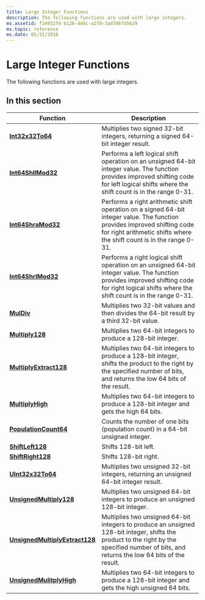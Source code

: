 ```yaml
---
title: Large Integer Functions
description: The following functions are used with large integers.
ms.assetid: f34932f4-b126-4d6c-a2f0-3ad706fd5629
ms.topic: reference
ms.date: 05/31/2018
---
```


# Large Integer Functions

The following functions are used with large integers.

## In this section



| Function                                                                    | Description                                                                                                                                                                                                   |
|-----------------------------------------------------------------------------|---------------------------------------------------------------------------------------------------------------------------------------------------------------------------------------------------------------|
| [**Int32x32To64**](/windows/desktop/api/Winnt/nf-winnt-int32x32to64)<br/>                             | Multiplies two signed 32-bit integers, returning a signed 64-bit integer result.<br/>                                                                                                                   |
| [**Int64ShllMod32**](/windows/desktop/api/Winnt/nf-winnt-int64shllmod32)<br/>                         | Performs a left logical shift operation on an unsigned 64-bit integer value. The function provides improved shifting code for left logical shifts where the shift count is in the range 0-31.<br/>      |
| [**Int64ShraMod32**](/windows/desktop/api/Winnt/nf-winnt-int64shramod32)<br/>                         | Performs a right arithmetic shift operation on a signed 64-bit integer value. The function provides improved shifting code for right arithmetic shifts where the shift count is in the range 0-31.<br/> |
| [**Int64ShrlMod32**](/windows/desktop/api/Winnt/nf-winnt-int64shrlmod32)<br/>                         | Performs a right logical shift operation on an unsigned 64-bit integer value. The function provides improved shifting code for right logical shifts where the shift count is in the range 0-31.<br/>    |
| [**MulDiv**](/windows/desktop/api/Winbase/nf-winbase-muldiv)<br/>                                         | Multiplies two 32-bit values and then divides the 64-bit result by a third 32-bit value.<br/>                                                                                                           |
| [**Multiply128**](/windows/desktop/api/Winnt/nf-winnt-multiply128)<br/>                               | Multiplies two 64-bit integers to produce a 128-bit integer.<br/>                                                                                                                                       |
| [**MultiplyExtract128**](/windows/desktop/api/Winnt/nf-winnt-multiplyextract128)<br/>                 | Multiplies two 64-bit integers to produce a 128-bit integer, shifts the product to the right by the specified number of bits, and returns the low 64 bits of the result.<br/>                           |
| [**MultiplyHigh**](/windows/desktop/api/Winnt/nf-winnt-multiplyhigh)<br/>                             | Multiplies two 64-bit integers to produce a 128-bit integer and gets the high 64 bits.<br/>                                                                                                             |
| [**PopulationCount64**](/windows/desktop/api/Winnt/nf-winnt-populationcount64)<br/>                   | Counts the number of one bits (population count) in a 64-bit unsigned integer.<br/>                                                                                                                     |
| [**ShiftLeft128**](/windows/desktop/api/winnt/nf-winnt-shiftleft128)<br/>                             | Shifts 128-bit left.<br/>                                                                                                                                                                               |
| [**ShiftRight128**](/windows/desktop/api/winnt/nf-winnt-shiftright128)<br/>                           | Shifts 128-bit right.<br/>                                                                                                                                                                              |
| [**UInt32x32To64**](/windows/desktop/api/Winnt/nf-winnt-uint32x32to64)<br/>                           | Multiplies two unsigned 32-bit integers, returning an unsigned 64-bit integer result.<br/>                                                                                                              |
| [**UnsignedMultiply128**](/windows/desktop/api/Winnt/nf-winnt-unsignedmultiply128)<br/>               | Multiplies two unsigned 64-bit integers to produce an unsigned 128-bit integer.<br/>                                                                                                                    |
| [**UnsignedMultiplyExtract128**](/windows/desktop/api/Winnt/nf-winnt-unsignedmultiplyextract128)<br/> | Multiplies two unsigned 64-bit integers to produce an unsigned 128-bit integer, shifts the product to the right by the specified number of bits, and returns the low 64 bits of the result.<br/>        |
| [**UnsignedMulitplyHigh**](/windows/desktop/api/Winnt/nf-winnt-unsignedmultiplyhigh)<br/>             | Multiplies two 64-bit integers to produce a 128-bit integer and gets the high unsigned 64 bits.<br/>                                                                                                    |



 

 

 





